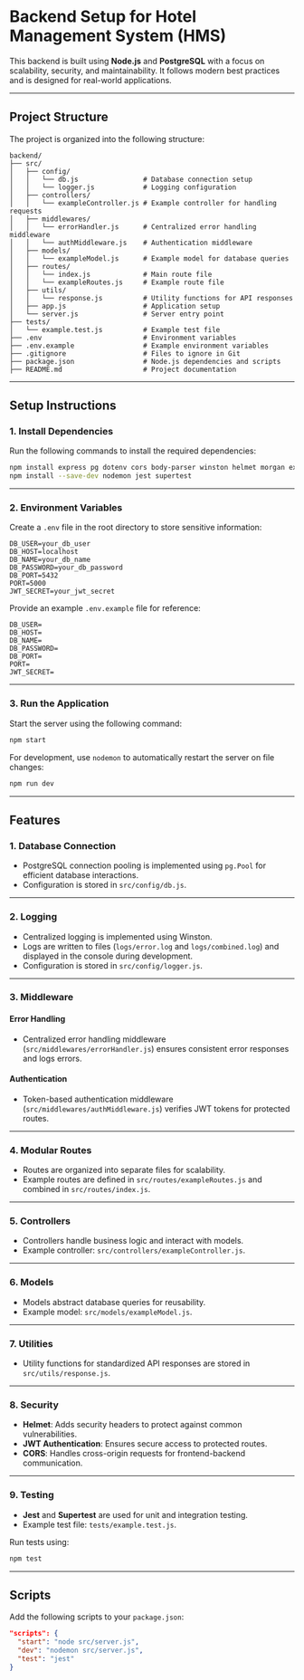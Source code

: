 # Backend Setup for Hotel Management System (HMS)

This backend is built using **Node.js** and **PostgreSQL** with a focus on scalability, security, and maintainability. It follows modern best practices and is designed for real-world applications.

---

## **Project Structure**

The project is organized into the following structure:

```
backend/
├── src/
│   ├── config/
│   │   └── db.js                # Database connection setup
│   │   └── logger.js            # Logging configuration
│   ├── controllers/
│   │   └── exampleController.js # Example controller for handling requests
│   ├── middlewares/
│   │   └── errorHandler.js      # Centralized error handling middleware
│   │   └── authMiddleware.js    # Authentication middleware
│   ├── models/
│   │   └── exampleModel.js      # Example model for database queries
│   ├── routes/
│   │   └── index.js             # Main route file
│   │   └── exampleRoutes.js     # Example route file
│   ├── utils/
│   │   └── response.js          # Utility functions for API responses
│   ├── app.js                   # Application setup
│   └── server.js                # Server entry point
├── tests/
│   └── example.test.js          # Example test file
├── .env                         # Environment variables
├── .env.example                 # Example environment variables
├── .gitignore                   # Files to ignore in Git
├── package.json                 # Node.js dependencies and scripts
├── README.md                    # Project documentation
```

---

## **Setup Instructions**

### **1. Install Dependencies**
Run the following commands to install the required dependencies:

```bash
npm install express pg dotenv cors body-parser winston helmet morgan express-validator
npm install --save-dev nodemon jest supertest
```

---

### **2. Environment Variables**
Create a `.env` file in the root directory to store sensitive information:

```env
DB_USER=your_db_user
DB_HOST=localhost
DB_NAME=your_db_name
DB_PASSWORD=your_db_password
DB_PORT=5432
PORT=5000
JWT_SECRET=your_jwt_secret
```

Provide an example `.env.example` file for reference:

```env
DB_USER=
DB_HOST=
DB_NAME=
DB_PASSWORD=
DB_PORT=
PORT=
JWT_SECRET=
```

---

### **3. Run the Application**
Start the server using the following command:

```bash
npm start
```

For development, use `nodemon` to automatically restart the server on file changes:

```bash
npm run dev
```

---

## **Features**

### **1. Database Connection**
- PostgreSQL connection pooling is implemented using `pg.Pool` for efficient database interactions.
- Configuration is stored in `src/config/db.js`.

---

### **2. Logging**
- Centralized logging is implemented using Winston.
- Logs are written to files (`logs/error.log` and `logs/combined.log`) and displayed in the console during development.
- Configuration is stored in `src/config/logger.js`.

---

### **3. Middleware**
#### **Error Handling**
- Centralized error handling middleware (`src/middlewares/errorHandler.js`) ensures consistent error responses and logs errors.

#### **Authentication**
- Token-based authentication middleware (`src/middlewares/authMiddleware.js`) verifies JWT tokens for protected routes.

---

### **4. Modular Routes**
- Routes are organized into separate files for scalability.
- Example routes are defined in `src/routes/exampleRoutes.js` and combined in `src/routes/index.js`.

---

### **5. Controllers**
- Controllers handle business logic and interact with models.
- Example controller: `src/controllers/exampleController.js`.

---

### **6. Models**
- Models abstract database queries for reusability.
- Example model: `src/models/exampleModel.js`.

---

### **7. Utilities**
- Utility functions for standardized API responses are stored in `src/utils/response.js`.

---

### **8. Security**
- **Helmet**: Adds security headers to protect against common vulnerabilities.
- **JWT Authentication**: Ensures secure access to protected routes.
- **CORS**: Handles cross-origin requests for frontend-backend communication.

---

### **9. Testing**
- **Jest** and **Supertest** are used for unit and integration testing.
- Example test file: `tests/example.test.js`.

Run tests using:

```bash
npm test
```

---

## **Scripts**

Add the following scripts to your `package.json`:

```json
"scripts": {
  "start": "node src/server.js",
  "dev": "nodemon src/server.js",
  "test": "jest"
}
```
